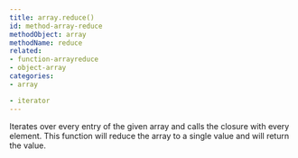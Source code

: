 ```yaml
---
title: array.reduce()
id: method-array-reduce
methodObject: array
methodName: reduce
related:
- function-arrayreduce
- object-array
categories:
- array

- iterator
---
```


Iterates over every entry of the given array and calls the closure with every element. 
		This function will reduce the array to a single value and will return the value.